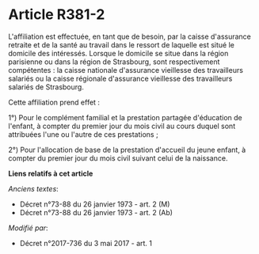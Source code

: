 # Article R381-2

L'affiliation est effectuée, en tant que de besoin, par la caisse d'assurance retraite et de la santé au travail dans le
ressort de laquelle est situé le domicile des intéressés. Lorsque le domicile se situe dans la région parisienne ou dans la
région de Strasbourg, sont respectivement compétentes : la caisse nationale d'assurance vieillesse des travailleurs salariés
ou la caisse régionale d'assurance vieillesse des travailleurs salariés de Strasbourg.

Cette affiliation prend effet :

1°) Pour le complément familial et la prestation partagée d'éducation de l'enfant, à compter du premier jour du mois civil au
cours duquel sont attribuées l'une ou l'autre de ces prestations ;

2°) Pour l'allocation de base de la prestation d'accueil du jeune enfant, à compter du premier jour du mois civil suivant
celui de la naissance.

**Liens relatifs à cet article**

_Anciens textes_:

  - Décret n°73-88 du 26 janvier 1973 - art. 2 (M)
  - Décret n°73-88 du 26 janvier 1973 - art. 2 (Ab)

_Modifié par_:

  - Décret n°2017-736 du 3 mai 2017 - art. 1
